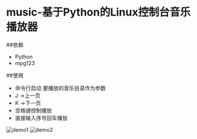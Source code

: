 # music-基于Python的Linux控制台音乐播放器

##依赖
- Python
- mpg123

##使用
- 命令行启动 要播放的音乐目录作为参数
- J ->上一页
- K ->下一页
- 空格键控制播放
- 直接输入序号回车播放


![demo1](http://p1.bqimg.com/4851/38149795c3e295d5.png)
![demo2](http://p1.bqimg.com/4851/c519982fe7054932.png)
